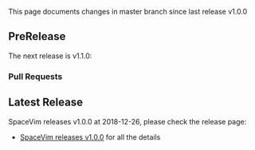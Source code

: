 This page documents changes in master branch since last release v1.0.0

## PreRelease

The next release is v1.1.0:

### Pull Requests

<!-- call SpaceVim#dev#followHEAD#update('en') -->
<!-- SpaceVim follow HEAD en start -->


<!-- SpaceVim follow HEAD en end -->

## Latest Release

SpaceVim releases v1.0.0 at 2018-12-26, please check the release page:

- [SpaceVim releases v1.0.0](https://spacevim.org/SpaceVim-release-v1.0.0/) for all the details
